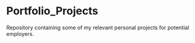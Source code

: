 # Portfolio_Projects

Repository containing some of my relevant personal projects for potential employers.
